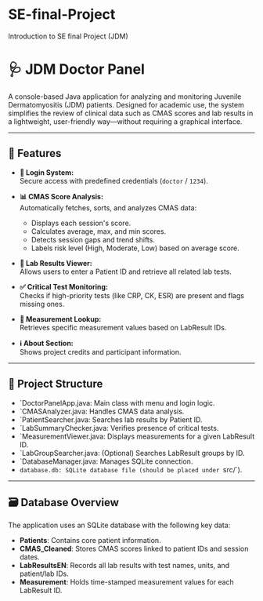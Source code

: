# SE-final-Project
Introduction to SE final Project (JDM)
# 🩺 JDM Doctor Panel

A console-based Java application for analyzing and monitoring Juvenile Dermatomyositis (JDM) patients. Designed for academic use, the system simplifies the review of clinical data such as CMAS scores and lab results in a lightweight, user-friendly way—without requiring a graphical interface.

---

## 🚀 Features

- **🔐 Login System:**  
  Secure access with predefined credentials (`doctor` / `1234`).

- **📊 CMAS Score Analysis:**  
  Automatically fetches, sorts, and analyzes CMAS data:
  - Displays each session's score.
  - Calculates average, max, and min scores.
  - Detects session gaps and trend shifts.
  - Labels risk level (High, Moderate, Low) based on average score.

- **🧪 Lab Results Viewer:**  
  Allows users to enter a Patient ID and retrieve all related lab tests.

- **✅ Critical Test Monitoring:**  
  Checks if high-priority tests (like CRP, CK, ESR) are present and flags missing ones.

- **📏 Measurement Lookup:**  
  Retrieves specific measurement values based on LabResult IDs.

- **ℹ️ About Section:**  
  Shows project credits and participant information.

---

## 📂 Project Structure

- `DoctorPanelApp.java: Main class with menu and login logic.
- `CMASAnalyzer.java: Handles CMAS data analysis.
- `PatientSearcher.java: Searches lab results by Patient ID.
- `LabSummaryChecker.java: Verifies presence of critical tests.
- `MeasurementViewer.java: Displays measurements for a given LabResult ID.
- `LabGroupSearcher.java: (Optional) Searches LabResult groups by ID.
- `DatabaseManager.java: Manages SQLite connection.
- `database.db: SQLite database file (should be placed under `src/`).

---

## 🗃️ Database Overview

The application uses an SQLite database with the following key data:

- **Patients**: Contains core patient information.
- **CMAS_Cleaned**: Stores CMAS scores linked to patient IDs and session dates.
- **LabResultsEN**: Records all lab results with test names, units, and patient/lab IDs.
- **Measurement**: Holds time-stamped measurement values for each LabResult ID.
